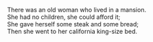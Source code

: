 There was an old woman who lived in a mansion.  
She had no children, she could afford it;  
She gave herself some steak and some bread;  
Then she went to her california king-size bed.  
